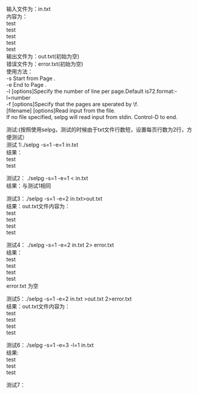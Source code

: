 输入文件为：in.txt <br>
内容为： <br>
test <br>
test <br>
test <br>
test <br>
test <br>
输出文件为：out.txt(初始为空) <br>
错误文件为：error.txt(初始为空) <br>
使用方法： <br>
        -s              Start from Page <number>. <br>
        -e              End to Page <number>. <br>
        -l              [options]Specify the number of line per page.Default is72.format:-l=number <br>
        -f              [options]Specify that the pages are sperated by \f. <br>
        [filename]      [options]Read input from the file. <br>
        If no file specified, selpg will read input from stdin. Control-D to end. <br>

测试:(按照使用selpg，测试的时候由于txt文件行数短，设置每页行数为2行，方便测试） <br>
测试 1:./selpg -s=1 -e=1 in.txt <br>
结果： <br>
test <br>
test <br>

测试2： ./selpg -s=1 -e=1 < in.txt <br>
结果：与测试1相同<br>

测试3：./selpg -s=1 -e=2  in.txt>out.txt <br>
结果：out.txt文件内容为： <br>
test <br>
test <br>
test <br>
test <br>

测试4： ./selpg -s=1 -e=2 in.txt 2> error.txt <br>
结果： <br>
test <br>
test <br>
test <br>
test <br>
error.txt 为空 <br>

测试5：./selpg -s=1 -e=2 in.txt >out.txt 2>error.txt<br>
结果：out.txt文件内容为：<br>
test<br>
test<br>
test<br>
test<br>

测试6：./selpg -s=1 -e=3 -l=1 in.txt<br>
结果:<br>
test<br>
test<br>
test<br>

测试7：



